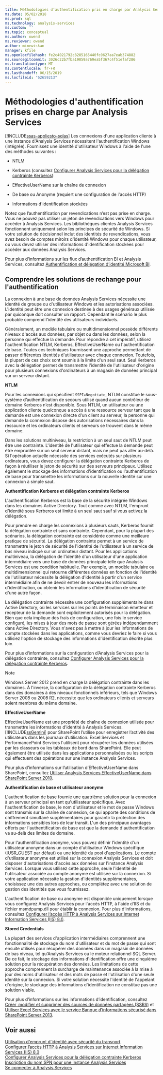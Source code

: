 ```yaml
---
title: Méthodologies d’authentification pris en charge par Analysis Services | Microsoft Docs
ms.date: 05/02/2018
ms.prod: sql
ms.technology: analysis-services
ms.custom: ''
ms.topic: conceptual
ms.author: owend
ms.reviewer: owend
author: minewiskan
manager: kfile
ms.openlocfilehash: fe2c4021792c3285165440fc0627aa7eab374882
ms.sourcegitcommit: 3026c22b7fba19059a769ea5f367c4f51efaf286
ms.translationtype: MT
ms.contentlocale: fr-FR
ms.lasthandoff: 06/15/2019
ms.locfileid: "62659213"
---
```

# <a name="authentication-methodologies-supported-by-analysis-services"></a>Méthodologies d'authentification prises en charge par Analysis Services
[!INCLUDE[ssas-appliesto-sqlas](../../includes/ssas-appliesto-sqlas.md)]
  Les connexions d'une application cliente à une instance d'Analysis Services nécessitent l'authentification Windows (intégrée). Fournissez une identité d'utilisateur Windows à l'aide de l'une des méthodes suivantes :  
  
-   NTLM  
  
-   Kerberos (consultez [Configurer Analysis Services pour la délégation contrainte Kerberos](../../analysis-services/instances/configure-analysis-services-for-kerberos-constrained-delegation.md))  
  
-   EffectiveUserName sur la chaîne de connexion  
  
-   De base ou Anonyme (requiert une configuration de l'accès HTTP)  
  
-   Informations d'identification stockées  
  
 Notez que l’authentification par revendications n’est pas prise en charge. Vous ne pouvez pas utiliser un jeton de revendications vers Windows pour accéder à Analysis Services. Les bibliothèques clientes Analysis Services fonctionnent uniquement selon les principes de sécurité de Windows. Si votre solution de décisionnel inclut des identités de revendications, vous avez besoin de comptes miroirs d'identité Windows pour chaque utilisateur, ou vous devez utiliser des informations d'identification stockées pour accéder aux données Analysis Services.  
  
 Pour plus d’informations sur les flux d’authentification BI et Analysis Services, consultez [Authentification et délégation d’identité Microsoft BI](http://go.microsoft.com/fwlink/?LinkID=286576).  
  
##  <a name="bkmk_auth"></a> Comprendre les solutions de rechange pour l'authentification  
 La connexion à une base de données Analysis Services nécessite une identité de groupe ou d'utilisateur Windows et les autorisations associées. L'identité peut être une connexion destinée à des usages généraux utilisée par quiconque doit consulter un rapport. Cependant le scénario le plus probable comprend l'identité des utilisateurs individuels.  
  
 Généralement, un modèle tabulaire ou multidimensionnel possède différents niveaux d'accès aux données, par objet ou dans les données, selon la personne qui effectue la demande. Pour répondre à cet impératif, utilisez l'authentification NTLM, Kerberos, EffectiveUserName ou l'authentification de base. Toutes ces techniques fournissent une approche permettant de passer différentes identités d'utilisateur avec chaque connexion. Toutefois, la plupart de ces choix sont soumis à la limite d'un seul saut. Seul Kerberos avec la délégation permet de transmettre l'identité de l'utilisateur d'origine pour plusieurs connexions d'ordinateurs à un magasin de données principal sur un serveur distant.  
  
 **NTLM**  
  
 Pour les connexions qui spécifient `SSPI=Negotiate`, NTLM constitue le sous-système d’authentification de secours utilisé quand aucun contrôleur de domaine Kerberos n’est disponible. Sous NTLM, un utilisateur ou une application cliente quelconque a accès à une ressource serveur tant que la demande est une connexion directe d'un client au serveur, la personne qui demande la connexion dispose des autorisations nécessaires dans la ressource et les ordinateurs clients et serveurs se trouvent dans le même domaine.  
  
 Dans les solutions multiniveau, la restriction à un seul saut de NTLM peut être une contrainte. L'identité de l'utilisateur qui effectue la demande peut être empruntée sur un seul serveur distant, mais ne peut pas aller au-delà. Si l'opération actuelle nécessite des services exécutés sur plusieurs ordinateurs, vous devez configurer la délégation contrainte Kerberos de façon à réutiliser le jeton de sécurité sur des serveurs principaux. Utilisez également le stockage des informations d'identification ou l'authentification de base pour transmettre les informations sur la nouvelle identité sur une connexion à simple saut.  
  
 **Authentification Kerberos et délégation contrainte Kerberos**  
  
 L'authentification Kerberos est la base de la sécurité intégrée Windows dans les domaines Active Directory. Tout comme avec NTLM, l'emprunt d'identité sous Kerberos est limité à un seul saut sauf si vous activez la délégation.  
  
 Pour prendre en charge les connexions à plusieurs sauts, Kerberos fournit la délégation contrainte et sans contrainte. Cependant, pour la plupart des scénarios, la délégation contrainte est considérée comme une meilleure pratique de sécurité. La délégation contrainte permet à un service de transmettre le jeton de sécurité de l'identité de l'utilisateur à un service de bas niveau indiqué sur un ordinateur distant. Pour les applications multiniveau, la délégation de l'identité d'un utilisateur d'une application intermédiaire vers une base de données principale telle que Analysis Services est une condition habituelle. Par exemple, un modèle tabulaire ou multidimensionnel qui retourne différentes données en fonction de l'identité de l'utilisateur nécessite la délégation d'identité à partir d'un service intermédiaire afin de ne devoir entrer de nouveau les informations d'identification, ou obtenir les informations d'identification de sécurité d'une autre façon.  
  
 La délégation contrainte nécessite une configuration supplémentaire dans Active Directory, où les services sur les points de terminaison émetteur et récepteur de la demande sont explicitement autorisés pour la délégation. Bien que cela implique des frais de configuration, une fois le service configuré, les mises à jour des mots de passe sont gérées indépendamment dans Active Directory. Vous n'avez pas à mettre à jour les informations de compte stockées dans les applications, comme vous devriez le faire si vous utilisiez l'option de stockage des informations d'identification décrite plus loin.  
  
 Pour plus d’informations sur la configuration d’Analysis Services pour la délégation contrainte, consultez [Configurer Analysis Services pour la délégation contrainte Kerberos](../../analysis-services/instances/configure-analysis-services-for-kerberos-constrained-delegation.md).  
  
> [!NOTE]  
>  Windows Server 2012 prend en charge la délégation contrainte dans les domaines. À l'inverse, la configuration de la délégation contrainte Kerberos dans des domaines à des niveaux fonctionnels inférieurs, tels que Windows Server 2008 ou 2008 R2, nécessite que les ordinateurs clients et serveurs soient membres du même domaine.  
  
 **EffectiveUserName**  
  
 EffectiveUserName est une propriété de chaîne de connexion utilisée pour transmettre les informations d'identité à Analysis Services. [!INCLUDE[ssGemini](../../includes/ssgemini-md.md)] pour SharePoint l’utilise pour enregistrer l’activité des utilisateurs dans les journaux d’utilisation. Excel Services et PerformancePoint Services l'utilisent pour récupérer les données utilisées par les classeurs ou les tableaux de bord dans SharePoint. Elle peut également être utilisée dans les applications personnalisées ou les scripts qui effectuent des opérations sur une instance Analysis Services.  
  
 Pour plus d’informations sur l’utilisation d’EffectiveUserName dans SharePoint, consultez [Utiliser Analysis Services EffectiveUserName dans SharePoint Server 2010](http://go.microsoft.com/fwlink/?LinkId=311905).  
  
 **Authentification de base et utilisateur anonyme**  
  
 L'authentification de base fournie une quatrième solution pour la connexion à un serveur principal en tant qu'utilisateur spécifique. Avec l'authentification de base, le nom d'utilisateur et le mot de passe Windows sont transmis sur la chaîne de connexion, ce qui apporte des conditions de chiffrement simultané supplémentaires pour garantir la protection des informations sensibles lors de leur transit. L'un des principaux avantages offerts par l'authentification de base est que la demande d'authentification va au-delà des limites de domaine.  
  
 Pour l'authentification anonyme, vous pouvez définir l'identité d'un utilisateur anonyme dans un compte d'utilisateur Windows spécifique (IUSR_GUEST par défaut) ou une identité du pool d'applications. Le compte d'utilisateur anonyme est utilisé sur la connexion Analysis Services et doit disposer d'autorisations d'accès aux données sur l'instance Analysis Services. Lorsque vous utilisez cette approche, seule l'identité de l'utilisateur associée au compte anonyme est utilisée sur la connexion. Si votre application nécessite la gestion d'identités supplémentaires, choisissez une des autres approches, ou complétez avec une solution de gestion des identités que vous fournissez.  
  
 L'authentification de base ou anonyme est disponible uniquement lorsque vous configurez Analysis Services pour l'accès HTTP, à l'aide d'IIS et du fichier msmdpump.dll pour établir la connexion. Pour plus d’informations, consultez [Configurer l’accès HTTP à Analysis Services sur Internet Information Services &#40;IIS&#41; 8.0](../../analysis-services/instances/configure-http-access-to-analysis-services-on-iis-8-0.md).  
  
 **Stored Credentials**  
  
 La plupart des services d'application intermédiaires comprennent une fonctionnalité de stockage du nom d'utilisateur et du mot de passe qui sont ensuite utilisés pour récupérer des données dans un magasin de données de bas niveau, tel qu'Analysis Services ou le moteur relationnel SQL Server. De ce fait, le stockage des informations d'identification offre une cinquième solution pour la récupération des données. Les limitations de cette approche comprennent la surcharge de maintenance associée à la mise à jour des noms d'utilisateur et des mots de passe et l'utilisation d'une seule identité sur la connexion. Si votre solution nécessite l'identité de l'appelant d'origine, le stockage des informations d'identification ne constitue pas une solution viable.  
  
 Pour plus d’informations sur les informations d’identification, consultez [Créer, modifier et supprimer des sources de données partagées &#40;SSRS&#41;](../../reporting-services/report-data/create-modify-and-delete-shared-data-sources-ssrs.md) et [Utiliser Excel Services avec le service Banque d’informations sécurisé dans SharePoint Server 2013](http://go.microsoft.com/fwlink/?LinkID=309869).  
  
## <a name="see-also"></a>Voir aussi  
 [Utilisation d'emprunt d'identité avec sécurité du transport](http://go.microsoft.com/fwlink/?LinkId=311727)   
 [Configurer l’accès HTTP à Analysis Services sur Internet Information Services &#40;IIS&#41; 8.0](../../analysis-services/instances/configure-http-access-to-analysis-services-on-iis-8-0.md)   
 [Configurer Analysis Services pour la délégation contrainte Kerberos](../../analysis-services/instances/configure-analysis-services-for-kerberos-constrained-delegation.md)   
 [Inscription du nom SPN pour une instance Analysis Services](../../analysis-services/instances/spn-registration-for-an-analysis-services-instance.md)   
 [Se connecter à Analysis Services](../../analysis-services/instances/connect-to-analysis-services.md)  
  
  
